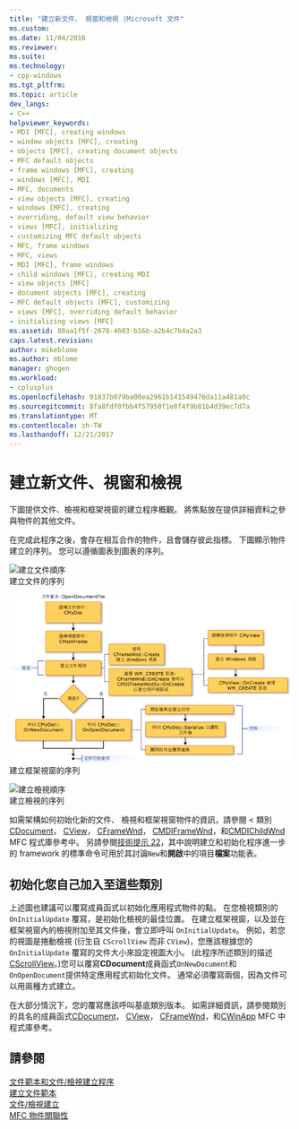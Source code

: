 ```yaml
---
title: "建立新文件、 視窗和檢視 |Microsoft 文件"
ms.custom: 
ms.date: 11/04/2016
ms.reviewer: 
ms.suite: 
ms.technology:
- cpp-windows
ms.tgt_pltfrm: 
ms.topic: article
dev_langs:
- C++
helpviewer_keywords:
- MDI [MFC], creating windows
- window objects [MFC], creating
- objects [MFC], creating document objects
- MFC default objects
- frame windows [MFC], creating
- windows [MFC], MDI
- MFC, documents
- view objects [MFC], creating
- windows [MFC], creating
- overriding, default view behavior
- views [MFC], initializing
- customizing MFC default objects
- MFC, frame windows
- MFC, views
- MDI [MFC], frame windows
- child windows [MFC], creating MDI
- view objects [MFC]
- document objects [MFC], creating
- MFC default objects [MFC], customizing
- views [MFC], overriding default behavior
- initializing views [MFC]
ms.assetid: 88aa1f5f-2078-4603-b16b-a2b4c7b4a2a3
caps.latest.revision: 
author: mikeblome
ms.author: mblome
manager: ghogen
ms.workload:
- cplusplus
ms.openlocfilehash: 01837b079ba08ea2961b141549476da11a481a0c
ms.sourcegitcommit: 8fa8fdf0fbb4f57950f1e8f4f9b81b4d39ec7d7a
ms.translationtype: MT
ms.contentlocale: zh-TW
ms.lasthandoff: 12/21/2017
---
```

# <a name="creating-new-documents-windows-and-views"></a>建立新文件、視窗和檢視
下圖提供文件、檢視和框架視窗的建立程序概觀。 將焦點放在提供詳細資料之參與物件的其他文件。  
  
 在完成此程序之後，會存在相互合作的物件，且會儲存彼此指標。 下圖顯示物件建立的序列。 您可以遵循圖表到圖表的序列。  
  
 ![建立文件順序](../mfc/media/vc387l1.gif "vc387l1")  
建立文件的序列  
  
 ![框架視窗建立順序](../mfc/media/vc387l2.png "vc387l2")  
建立框架視窗的序列  
  
 ![建立檢視順序](../mfc/media/vc387l3.gif "vc387l3")  
建立檢視的序列  
  
 如需架構如何初始化新的文件、 檢視和框架視窗物件的資訊，請參閱 < 類別[CDocument](../mfc/reference/cdocument-class.md)， [CView](../mfc/reference/cview-class.md)， [CFrameWnd](../mfc/reference/cframewnd-class.md)， [CMDIFrameWnd](../mfc/reference/cmdiframewnd-class.md)，和[CMDIChildWnd](../mfc/reference/cmdichildwnd-class.md) MFC 程式庫參考中。 另請參閱[技術提示 22](../mfc/tn022-standard-commands-implementation.md)，其中說明建立和初始化程序進一步的 framework 的標準命令可用於其討論`New`和**開啟**中的項目**檔案**功能表。  
  
##  <a name="_core_initializing_your_own_additions_to_these_classes"></a>初始化您自己加入至這些類別  
 上述圖也建議可以覆寫成員函式以初始化應用程式物件的點。 在您檢視類別的 `OnInitialUpdate` 覆寫，是初始化檢視的最佳位置。 在建立框架視窗，以及並在框架視窗內的檢視附加至其文件後，會立即呼叫 `OnInitialUpdate`。 例如，若您的視圖是捲動檢視 (衍生自 `CScrollView` 而非 `CView`)，您應該根據您的 `OnInitialUpdate` 覆寫的文件大小來設定視圖大小。 (此程序所述類別的描述[CScrollView](../mfc/reference/cscrollview-class.md)。)您可以覆寫**CDocument**成員函式`OnNewDocument`和`OnOpenDocument`提供特定應用程式初始化文件。 通常必須覆寫兩個，因為文件可以用兩種方式建立。  
  
 在大部分情況下，您的覆寫應該呼叫基底類別版本。 如需詳細資訊，請參閱類別的具名的成員函式[CDocument](../mfc/reference/cdocument-class.md)， [CView](../mfc/reference/cview-class.md)， [CFrameWnd](../mfc/reference/cframewnd-class.md)，和[CWinApp](../mfc/reference/cwinapp-class.md) MFC 中程式庫參考。  
  
## <a name="see-also"></a>請參閱  
 [文件範本和文件/檢視建立程序](../mfc/document-templates-and-the-document-view-creation-process.md)   
 [建立文件範本](../mfc/document-template-creation.md)   
 [文件/檢視建立](../mfc/document-view-creation.md)   
 [MFC 物件關聯性](../mfc/relationships-among-mfc-objects.md)

